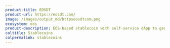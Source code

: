 ```yaml
---
product-title: EOSDT
product-url: https://eosdt.com/
image: /images/output_md/httpseosdtcom.png
ecosystem: eos
product-description: EOS-based stablecoin with self-service dApp to generate stablecoins against crypto collateral and to manage existing user positions.
coltitle: Stablecoins
colpermalink: stablecoins
---
```

